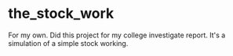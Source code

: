 # the_stock_work
For my own. Did this project for my college investigate report. It's a simulation of  a simple stock working.
